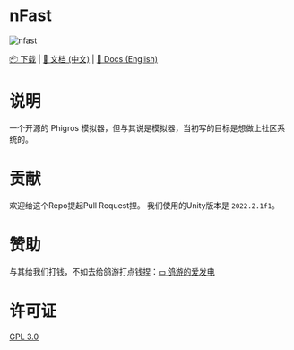 # nFast
![nfast](https://socialify.git.ci/klrohias/nfast/image?font=Source%20Code%20Pro&forks=1&issues=1&language=1&name=1&owner=1&pattern=Plus&pulls=1&stargazers=1&theme=Auto)  

[📦 下载](https://github.com/Klrohias/nFast/releases) | [📃 文档 (中文)](README.md) | [📃 Docs (English)](README.en.md)

# 说明
一个开源的 Phigros 模拟器，但与其说是模拟器，当初写的目标是想做上社区系统的。  

# 贡献
欢迎给这个Repo提起Pull Request捏。
我们使用的Unity版本是 `2022.2.1f1`。

# 赞助
与其给我们打钱，不如去给鸽游打点钱捏：[💵 鸽游的爱发电](https://afdian.net/a/pigeongames)  

# 许可证
[GPL 3.0](LICENSE)